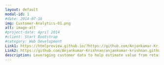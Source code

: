 ```yaml
---
layout: default
modal-id: 1
#date: 2014-07-18
img: Customer-Analytics-01.png
alt: image-alt
#project-date: April 2014
#client: Start Bootstrap
#category: Web Development
Link1: https://htmlpreview.github.io/?https://github.com/Anjankumar-Krishnan/homealarm-clv/blob/main/homealarm-clv_anjan_git_publish.html
Link2: https://github.com/Anjankumar-Krishnan/anjankumar-krishnan.github.io/blob/main/tuango-rfm_anjan_git_publish.ipynb
description: Leveraging customer data to help estimate value from retaining customers, maximizing return on marketing expenditure through targeting and predictive modeling
---
```

